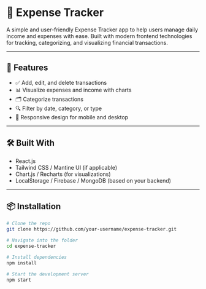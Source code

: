 # 💸 Expense Tracker

A simple and user-friendly Expense Tracker app to help users manage daily income and expenses with ease. Built with modern frontend technologies for tracking, categorizing, and visualizing financial transactions.

---

## 🚀 Features

- ✅ Add, edit, and delete transactions
- 📊 Visualize expenses and income with charts
- 🗂️ Categorize transactions
- 🔍 Filter by date, category, or type
- 📱 Responsive design for mobile and desktop

---

## 🛠️ Built With

- React.js
- Tailwind CSS / Mantine UI (if applicable)
- Chart.js / Recharts (for visualizations)
- LocalStorage / Firebase / MongoDB (based on your backend)

---

## 📦 Installation

```bash
# Clone the repo
git clone https://github.com/your-username/expense-tracker.git

# Navigate into the folder
cd expense-tracker

# Install dependencies
npm install

# Start the development server
npm start

